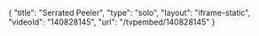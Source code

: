 {
    "title": "Serrated Peeler",
    "type": "solo",
    "layout": "iframe-static",
    "videoId": "140828145",
    "url": "\/tvpembed\/140828145"
}